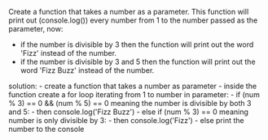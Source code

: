 Create a function that takes a number as a parameter. This function will print out (console.log()) every number from 1 to the number passed as the parameter, now:
- if the number is divisible by 3 then the function will print out the word 'Fizz' instead of the number.
- if the number is divisible by 3 and 5 then the function will print out the word 'Fizz Buzz' instead of the number.

solution:
    - create a function that takes a number as parameter 
    - inside the function create a for loop iterating from 1 to number in parameter:
    - if (num % 3) == 0 && (num % 5) == 0 meaning the number is divisible by both 3 and 5:
        - then console.log('Fizz Buzz')
    - else if (num % 3) == 0 meaning number is only divisible by 3:
        - then console.log('Fizz')
    - else print the number to the console